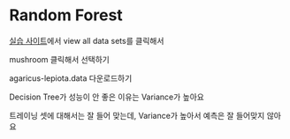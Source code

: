 # Random Forest

[실습 사이트](http://archive.ics.uci.edu)에서 view all data sets를 클릭해서

mushroom 클릭해서 선택하기

agaricus-lepiota.data 다운로드하기



Decision Tree가 성능이 안 좋은 이유는
Variance가 높아요

트레이닝 셋에 대해서는 잘 들어 맞는데, Variance가 높아서 예측은 잘 들어맞지 않아요

